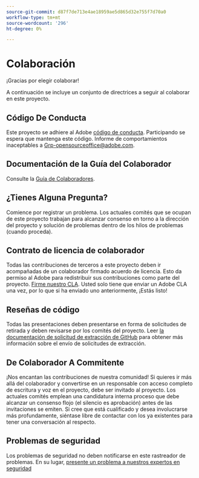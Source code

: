 ```yaml
---
source-git-commit: d87f7de713e4ae18959ae5d865d32e755f7d70a0
workflow-type: tm+mt
source-wordcount: '296'
ht-degree: 0%

---
```

# Colaboración

¡Gracias por elegir colaborar!

A continuación se incluye un conjunto de directrices a seguir al colaborar en este proyecto.

## Código De Conducta

Este proyecto se adhiere al Adobe [código de conducta](code-of-conduct.md). Participando
se espera que mantenga este código. Informe de comportamientos inaceptables a
[Grp-opensourceoffice@adobe.com](mailto:Grp-opensourceoffice@adobe.com).

## Documentación de la Guía del Colaborador

Consulte la [Guía de Colaboradores](https://docs.adobe.com/content/help/en/contributor/contributor-guide/introduction.html).

## ¿Tienes Alguna Pregunta?

Comience por registrar un problema. Los actuales comités que se ocupan de este proyecto trabajan para alcanzar
consenso en torno a la dirección del proyecto y solución de problemas dentro de los hilos de problemas
(cuando proceda).

## Contrato de licencia de colaborador

Todas las contribuciones de terceros a este proyecto deben ir acompañadas de un colaborador firmado
acuerdo de licencia. Esto da permiso al Adobe para redistribuir sus contribuciones
como parte del proyecto. [Firme nuestro CLA](http://opensource.adobe.com/cla.html). Usted
solo tiene que enviar un Adobe CLA una vez, por lo que si ha enviado uno anteriormente,
¡Estás listo!

## Reseñas de código

Todas las presentaciones deben presentarse en forma de solicitudes de retirada y deben revisarse
por los comités del proyecto. Leer [la documentación de solicitud de extracción de GitHub](https://help.github.com/articles/about-pull-requests/)
para obtener más información sobre el envío de solicitudes de extracción.

<!--
Lastly, please follow the [pull request template](PULL_REQUEST_TEMPLATE.md) when
submitting a pull request!
-->

## De Colaborador A Commitente

¡Nos encantan las contribuciones de nuestra comunidad! Si quieres ir más allá del colaborador
y convertirse en un responsable con acceso completo de escritura y voz en el proyecto, debe
ser invitado al proyecto. Los actuales comités emplean una candidatura interna
proceso que debe alcanzar un consenso flojo (el silencio es aprobación) antes de las invitaciones
se emiten. Si cree que está cualificado y desea involucrarse más profundamente,
siéntase libre de contactar con los ya existentes para tener una conversación al respecto.

## Problemas de seguridad

Los problemas de seguridad no deben notificarse en este rastreador de problemas. En su lugar, [presente un problema a nuestros expertos en seguridad](https://helpx.adobe.com/security/alertus.html)
